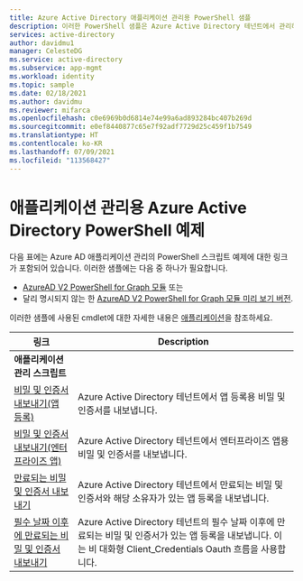 ```yaml
---
title: Azure Active Directory 애플리케이션 관리용 PowerShell 샘플
description: 이러한 PowerShell 샘플은 Azure Active Directory 테넌트에서 관리하는 앱에 사용됩니다. 이러한 샘플 스크립트를 사용하여 비밀 및 인증서에 대한 만료 정보를 찾을 수 있습니다.
services: active-directory
author: davidmu1
manager: CelesteDG
ms.service: active-directory
ms.subservice: app-mgmt
ms.workload: identity
ms.topic: sample
ms.date: 02/18/2021
ms.author: davidmu
ms.reviewer: mifarca
ms.openlocfilehash: c0e6969b0d6814e74e99a6ad893284bc407b269d
ms.sourcegitcommit: e0ef8440877c65e7f92adf7729d25c459f1b7549
ms.translationtype: HT
ms.contentlocale: ko-KR
ms.lasthandoff: 07/09/2021
ms.locfileid: "113568427"
---
```

# <a name="azure-active-directory-powershell-examples-for-application-management"></a>애플리케이션 관리용 Azure Active Directory PowerShell 예제

다음 표에는 Azure AD 애플리케이션 관리의 PowerShell 스크립트 예제에 대한 링크가 포함되어 있습니다. 이러한 샘플에는 다음 중 하나가 필요합니다.

- [AzureAD V2 PowerShell for Graph 모듈](/powershell/azure/active-directory/install-adv2) 또는
- 달리 명시되지 않는 한 [AzureAD V2 PowerShell for Graph 모듈 미리 보기 버전](/powershell/azure/active-directory/install-adv2?view=azureadps-2.0-preview&preserve-view=true).

이러한 샘플에 사용된 cmdlet에 대한 자세한 내용은 [애플리케이션](/powershell/module/azuread/#applications)을 참조하세요.

| 링크 | Description |
|---|---|
|**애플리케이션 관리 스크립트**||
| [비밀 및 인증서 내보내기(앱 등록)](scripts/powershell-export-all-app-registrations-secrets-and-certs.md) | Azure Active Directory 테넌트에서 앱 등록용 비밀 및 인증서를 내보냅니다. |
| [비밀 및 인증서 내보내기(엔터프라이즈 앱)](scripts/powershell-export-all-enterprise-apps-secrets-and-certs.md) | Azure Active Directory 테넌트에서 엔터프라이즈 앱용 비밀 및 인증서를 내보냅니다. |
| [만료되는 비밀 및 인증서 내보내기](scripts/powershell-export-apps-with-expriring-secrets.md) | Azure Active Directory 테넌트에서 만료되는 비밀 및 인증서와 해당 소유자가 있는 앱 등록을 내보냅니다. |
| [필수 날짜 이후에 만료되는 비밀 및 인증서 내보내기](scripts/powershell-export-apps-with-secrets-beyond-required.md) | Azure Active Directory 테넌트의 필수 날짜 이후에 만료되는 비밀 및 인증서가 있는 앱 등록을 내보냅니다. 이는 비 대화형 Client_Credentials Oauth 흐름을 사용합니다. |
